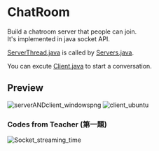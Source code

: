 # ChatRoom
Build a chatroom server that people can join.  
It's implemented in java socket API.  

[ServerThread.java](https://github.com/LaZoark/ChatRoom/blob/master/src/ServerThread.java) is called by
[Servers.java](https://github.com/LaZoark/ChatRoom/blob/master/src/Servers.java).

You can excute [Client.java](https://github.com/LaZoark/ChatRoom/blob/master/src/Client.java) to start a conversation.  
## Preview
![serverANDclient_windowspng](https://user-images.githubusercontent.com/25290627/111946497-8f9e7500-8b16-11eb-9a7c-ebbea33210b9.png)
![client_ubuntu](https://user-images.githubusercontent.com/25290627/111946505-92996580-8b16-11eb-815f-c7e431e0a963.png)

### Codes from Teacher (第一題)
![Socket_streaming_time](https://user-images.githubusercontent.com/25290627/111946503-9200cf00-8b16-11eb-9c32-21e6d77b6f93.png)
